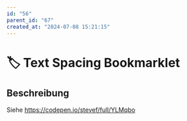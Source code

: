 ```yaml
---
id: "56"
parent_id: "67"
created_at: "2024-07-08 15:21:15"
---
```


# 🏷️ Text Spacing Bookmarklet

## Beschreibung

Siehe <https://codepen.io/stevef/full/YLMqbo>